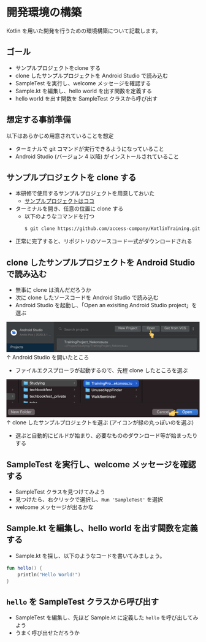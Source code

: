 # 開発環境の構築

Kotlin を用いた開発を行うための環境構築について記載します。

## ゴール

* サンプルプロジェクトをclone する
* clone したサンプルプロジェクトを Android Studio で読み込む
* SampleTest を実行し、welcome メッセージを確認する
* Sample.kt を編集し、hello world を出す関数を定義する
* hello world を出す関数を SampleTest クラスから呼び出す

## 想定する事前準備

以下はあらかじめ用意されていることを想定

* ターミナルで git コマンドが実行できるようになっていること
* Android Studio (バージョン 4 以降) がインストールされていること

## サンプルプロジェクトを clone する

* 本研修で使用するサンプルプロジェクトを用意しておいた
  * [サンプルプロジェクトはココ](https://github.com/access-company/KotlinTraining)
* ターミナルを開き、任意の位置に clone する
  * 以下のようなコマンドを打つ
    ```bash
    $ git clone https://github.com/access-company/KotlinTraining.git
    ```
* 正常に完了すると、リポジトリのソースコード一式がダウンロードされる

## clone したサンプルプロジェクトを Android Studio で読み込む

* 無事に clone は済んだだろうか
* 次に clone したソースコードを Android Studio で読み込む
* Android Studio を起動し、「Open an exisiting Android Studio project」を選ぶ

![as1.png](./assets/images/as1.png)  
↑ Android Studio を開いたところ

* ファイルエクスプローラが起動するので、先程 clone したところを選ぶ

![as2.png](./assets/images/as2.png)  
↑ clone したサンプルプロジェクトを選ぶ (アイコンが緑の丸っぽいのを選ぶ)

* 選ぶと自動的にビルドが始まり、必要なもののダウンロード等が始まったりする

## SampleTest を実行し、welcome メッセージを確認する

* SampleTest クラスを見つけてみよう
* 見つけたら、右クリックで選択し、`Run 'SampleTest'` を選択
* welcome メッセージが出るかな

## Sample.kt を編集し、hello world を出す関数を定義する

* Sample.kt を探し、以下のようなコードを書いてみましょう。

```kotlin
fun hello() {
    println("Hello World!")
}
```

## `hello` を SampleTest クラスから呼び出す

* SampleTest を編集し、先ほど Sample.kt に定義した `hello` を呼び出してみよう
* うまく呼び出せただろうか

